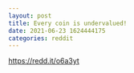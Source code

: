 ```yaml
--- 
layout: post 
title: Every coin is undervalued! 
date: 2021-06-23 1624444175 
categories: reddit 
--- 
```

https://redd.it/o6a3yt